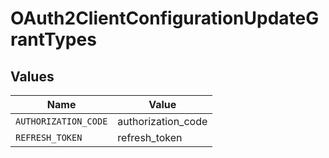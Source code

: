 # OAuth2ClientConfigurationUpdateGrantTypes


## Values

| Name                 | Value                |
| -------------------- | -------------------- |
| `AUTHORIZATION_CODE` | authorization_code   |
| `REFRESH_TOKEN`      | refresh_token        |